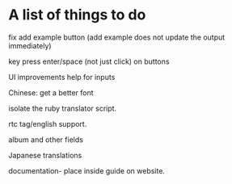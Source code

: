 # A list of things to do

fix add example button (add example does not update the output immediately)

key press enter/space (not just click) on buttons

UI improvements help for inputs

Chinese: get a better font

isolate the ruby translator script.

rtc tag/english support.

album and other fields

Japanese translations

documentation- place inside guide on website.
